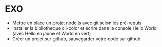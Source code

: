 # EXO 

- Mettre en place un projet node js avec git selon les pré-requis
- Installer la bibliotheque cli-color et écrire dans la console Hello World (avec Hello en jaune et World en vert)
- Créer un projet sur github, sauvegarder votre code sur github
